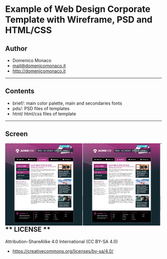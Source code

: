 # Example of Web Design Corporate Template with Wireframe, PSD and HTML/CSS

## **Author**
 * Domenico Monaco
 * mail@domenicomonaco.it
 * http://domenicomonaco.it
---
## **Contents**
 * brief/: main color palette, main and secondaries fonts
 * pds/: PSD files of templates
 * html/ html/css files of template
 
---
## **Screen**
 <img align="left" width="250" src="https://github.com/domenicomonaco/example-psd-to-html-css-template/blob/master/_docs/screen/Solution_2.png?raw=true">

 <img align="left" width="250" src="https://github.com/domenicomonaco/example-psd-to-html-css-template/blob/master/_docs/screen/Solution_2.png?raw=true">
 
 

---
 ## ** LICENSE **
Attribution-ShareAlike 4.0 International (CC BY-SA 4.0)
 * https://creativecommons.org/licenses/by-sa/4.0/